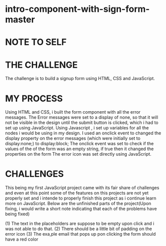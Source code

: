 # intro-component-with-sign-form-master

# NOTE TO SELF

# THE CHALLENGE
The challenge is to build a signup form using HTML, CSS and JavaScript.

# MY PROCESS
Using HTML and CSS, i built the form component with all the error messages.
The Error messages were set to a display of none, so that it will not be visible in the design until the submit button is clicked, which i had to set up using JavaScript.
Using Javascript , i set up variables for all the nodes i would be using in my design.
I used an onclick event to changed the display property on the error messages (which were initially set to display:none;) to display:block;
The onclick event was set to check if the values of the of the form was an empty string, if true then it changed the properties on the form
The error icon was set directly using JavaScript.


# CHALLENGES
This being my first JavaScript project came with its fair share of challenges and even at this point some of the features on this projects are not yet properly set and i intende to properly finish this project as i continue learn more on JavaScript. Below are the unfinished parts of the project(Upon fixing, i would write a short note indicating that each of the problems have being fixed) 

(1) The text  in the placeholders are suppose to be empty upon click and i was not able to do that.
(2) There should be a little bit of padding on the error icon
(3) The exa,ple email that pops up pon clicking the form should have a red color
